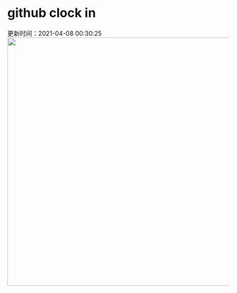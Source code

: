 # github clock in
更新时间：2021-04-08 00:30:25
 <img style="-webkit-user-select: none;margin: auto;cursor: zoom-in;" src="https://cn.bing.com/th?id=OHR.TetraoTetrix_ZH-CN3813461274_1920x1080.jpg&rf=LaDigue_1920x1080.jpg&pid=hp" width="1004" height="564"> 